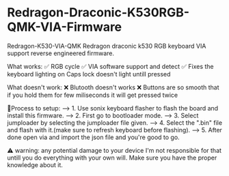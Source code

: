 # Redragon-Draconic-K530RGB-QMK-VIA-Firmware
Redragon-K530-VIA-QMK Redragon draconic k530 RGB keyboard VIA support reverse engineered firmware.

What works: 
✅ RGB cycle 
✅ VIA software support and detect 
✅ Fixes the keyboard lighting on Caps lock doesn't light untill pressed

What doesn't work: 
❌ Blutooth doesn't works 
❌ Buttons are so smooth that if you hold them for few miliseconds it will get pressed twice

🔮Process to setup: --> 1. Use sonix keyboard flasher to flash the board and install this firmware. --> 2. First go to bootloader mode. --> 3. Select jumploader by selecting the jumploader file given. --> 4. Select the ".bin" file and flash with it.(make sure to refresh keyboard before flashing). --> 5. After done open via and import the json file and you're good to go.

⚠ warning: any potential damage to your device I'm not responsible for that untill you do everything with your own will. Make sure you have the proper knowledge about it.

